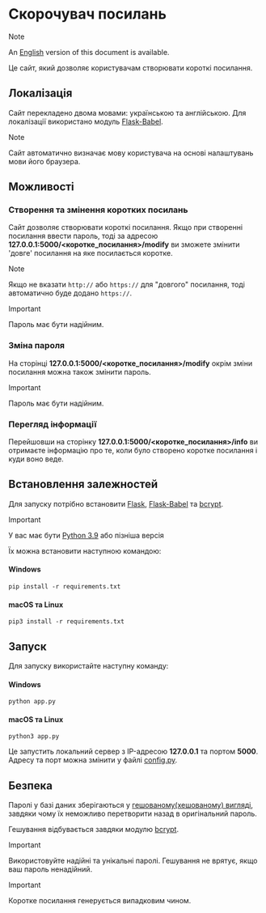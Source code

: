 # Скорочувач посилань
> [!NOTE]
> An [English](README.md) version of this document is available.

Це сайт, який дозволяє користувачам створювати короткі посилання.

## Локалізація
Сайт перекладено двома мовами: українською та англійською. Для локалізації використано модуль [Flask-Babel](https://pypi.org/project/flask-babel/).

> [!NOTE]
> Сайт автоматично визначає мову користувача на основі налаштувань мови його браузера.


## Можливості
### Створення та змінення коротких посилань
Сайт дозволяє створювати короткі посилання. Якщо при створенні посилання ввести пароль, тоді за адресою **127.0.0.1:5000/<коротке_посилання>/modify** ви зможете змінити 'довге' посилання на яке посилається коротке.

> [!NOTE]
> Якщо не вказати `http://` або `https://` для "довгого" посилання, тоді автоматично буде додано  `https://`.


> [!IMPORTANT]
> Пароль має бути надійним.

### Зміна пароля
На сторінці **127.0.0.1:5000/<коротке_посилання>/modify** окрім зміни посилання можна також змінити пароль.

> [!IMPORTANT]
> Пароль має бути надійним.

### Перегляд інформації
Перейшовши на сторінку **127.0.0.1:5000/<коротке_посилання>/info** ви отримаєте інформацію про те, коли було створено коротке посилання і куди воно веде.


## Встановлення залежностей
Для запуску потрібно встановити [Flask](https://pypi.org/project/Flask/), [Flask-Babel](https://pypi.org/project/flask-babel/) та [bcrypt](https://pypi.org/project/bcrypt/).

> [!IMPORTANT]
> У вас має бути [Python 3.9](https://www.python.org/) або пізніша версія

Їх можна встановити наступною командою:
#### Windows
```
pip install -r requirements.txt
```

#### macOS та Linux
```
pip3 install -r requirements.txt
```


## Запуск

Для запуску використайте наступну команду:

#### Windows
```
python app.py
```

#### macOS та Linux
```
python3 app.py
```

Це запустить локальний сервер з IP-адресою **127.0.0.1** та портом **5000**. Адресу та порт можна змінити у файлі [config.py](./config.py).

## Безпека
Паролі у базі даних зберігаються у [гешованому(хешованому) вигляді](https://uk.wikipedia.org/wiki/%D0%9A%D1%80%D0%B8%D0%BF%D1%82%D0%BE%D0%B3%D1%80%D0%B0%D1%84%D1%96%D1%87%D0%BD%D0%B0_%D0%B3%D0%B5%D1%88-%D1%84%D1%83%D0%BD%D0%BA%D1%86%D1%96%D1%8F), завдяки чому їх неможливо перетворити назад в оригінальний пароль.

Гешування відбувається завдяки модулю [bcrypt](https://pypi.org/project/bcrypt/).

> [!IMPORTANT]
> Використовуйте надійні та унікальні паролі. Гешування не врятує, якщо ваш пароль ненадійний.

> [!IMPORTANT]
> Коротке посилання генерується випадковим чином.